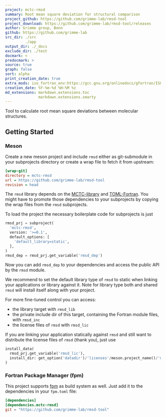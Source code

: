 ```yaml
---
project: mctc-rmsd
summary: Root mean square deviation for structural comparison
project_github: https://github.com/grimme-lab/rmsd-tool
project_download: https://github.com/grimme-lab/rmsd-tool/releases
author: Grimme group, Bonn
github: https://github.com/grimme-lab
src_dir: ./src
         ./app
output_dir: ./_docs
exclude_dir: ./test
docmark: <
predocmark: >
source: true
graph: false
sort: alpha
print_creation_date: true
extra_mods: iso_fortran_env:https://gcc.gnu.org/onlinedocs/gfortran/ISO_005fFORTRAN_005fENV.html
creation_date: %Y-%m-%d %H:%M %z
md_extensions: markdown.extensions.toc
               markdown.extensions.smarty
---
```


Tool to calculate root mean square deviations between molecular structures.


## Getting Started

### Meson

Create a new meson project and include `rmsd` either as git-submodule in your subprojects directory or create a wrap file to fetch it from upstream:

```ini
[wrap-git]
directory = mctc-rmsd
url = https://github.com/grimme-lab/rmsd-tool
revision = head
```

The `rmsd` library depends on the [MCTC-library](https://github.com/grimme-lab/mctc-lib) and [TOML-Fortran](https://github.com/toml-f/toml-f).
You might have to promote those dependencies to your subprojects by copying the wrap files from the `rmsd` subprojects.

To load the project the necessary boilerplate code for subprojects is just

<!--pygments doesn't know about meson, python highlighting looks okayish-->
```python
rmsd_prj = subproject(
  'mctc-rmsd',
  version: '>=0.1',
  default_options: [
    'default_library=static',
  ],
)
rmsd_dep = rmsd_prj.get_variable('rmsd_dep')
```

Now you can add `rmsd_dep` to your dependencies and access the public API by the `rmsd` module.

We recommend to set the default library type of `rmsd` to static when linking your applications or library against it.
Note for library type both and shared `rmsd` will install itself along with your project.

For more fine-tuned control you can access:

- the library target with `rmsd_lib`
- the private include dir of this target, containing the Fortran module files, with `rmsd_inc`
- the license files of `rmsd` with `rmsd_lic`

If you are linking your application statically against `rmsd` and still want to distribute the license files of `rmsd` (thank you), just use

```python
install_data(
  rmsd_prj.get_variable('rmsd_lic'),
  install_dir: get_option('datadir')/'licenses'/meson.project_name()/'mctc-rmsd',
)
```


### Fortran Package Manager (fpm)

This project supports [fpm](https://github.com/fortran-lang/fpm) as build system as well.
Just add it to the dependencies in your `fpm.toml` file:

```toml
[dependencies]
[dependencies.mctc-rmsd]
git = "https://github.com/grimme-lab/rmsd-tool"
```
